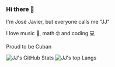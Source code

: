 ### Hi there 👋
I'm José Javier, but everyone calls me "JJ"

I love music 🎸, math 🤓 and coding 💻

Proud to be Cuban <img src="http://cdn.countryflags.com/thumbs/cuba/flag-800.png" data-canonical-src="http://cdn.countryflags.com/thumbs/cuba/flag-800.png" height="12" />


<img alt="JJ's GitHub Stats" src="https://github-readme-stats.vercel.app/api?username=jjavierdguezas&show_icons=true" />

<img alt="JJ's top Langs" src="https://github-readme-stats.vercel.app/api/top-langs/?username=jjavierdguezas&layout=compact" />
